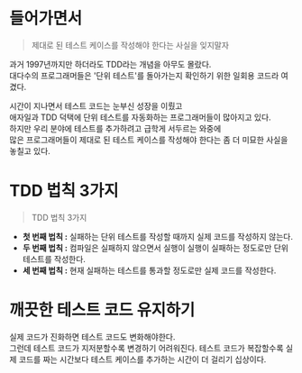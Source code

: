 # 들어가면서
> 제대로 된 테스트 케이스를 작성해야 한다는 사실을 잊지말자    

과거 1997년까지만 하더라도 TDD라는 개념을 아무도 몰랐다.       
대다수의 프로그래머들은 '단위 테스트'를 돌아가는지 확인하기 위한 일회용 코드라 여겼다.   
    
시간이 지나면서 테스트 코드는 눈부신 성장을 이뤘고      
애자일과 TDD 덕택에 단위 테스트를 자동화하는 프로그래머들이 많아지고 있다.      
하지만 우리 분야에 테스트를 추가하려고 급학게 서두르는 와중에  
많은 프로그래머들이 제대로 된 테스트 케이스를 작성해야 한다는 좀 더 미묘한 사실을 놓칠고 있다.  



# TDD 법칙 3가지  
> TDD 법칙 3가지 

* **첫 번째 법칙 :** 실패하는 단위 테스트를 작성할 때까지 실제 코드를 작성하지 않는다.        
* **두 번째 법칙 :** 컴파일은 실패하지 않으면서 실행이 실행이 실패하는 정도로만 단위 테스트를 작성한다.   
* **세 번째 법칙 :** 현재 실패하는 테스트를 통과할 정도로만 실제 코드를 작성한다.   

# 깨끗한 테스트 코드 유지하기 
실제 코드가 진화하면 테스트 코드도 변화해야한다.    
그런데 테스트 코드가 지저분할수록 변경하기 어려워진다.
테스트 코드가 복잡할수록 실제 코드를 짜는 시간보다 테스트 케이스를 추가하는 시간이 더 걸리기 십상이다.   


